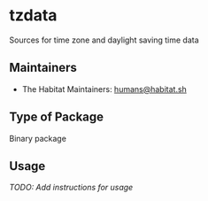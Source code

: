 # tzdata

Sources for time zone and daylight saving time data

## Maintainers

* The Habitat Maintainers: <humans@habitat.sh>

## Type of Package

Binary package

## Usage

*TODO: Add instructions for usage*
